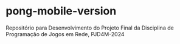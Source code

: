 # pong-mobile-version
Repositório para Desenvolvimento do Projeto Final da Disciplina de Programação de Jogos em Rede, PJD4M-2024
